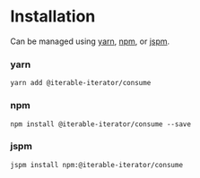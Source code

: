 # Installation

Can be managed using
[yarn](https://yarnpkg.com/en/docs),
[npm](https://docs.npmjs.com),
or [jspm](https://jspm.org/docs).


### yarn
```terminal
yarn add @iterable-iterator/consume
```

### npm
```terminal
npm install @iterable-iterator/consume --save
```

### jspm
```terminal
jspm install npm:@iterable-iterator/consume
```
